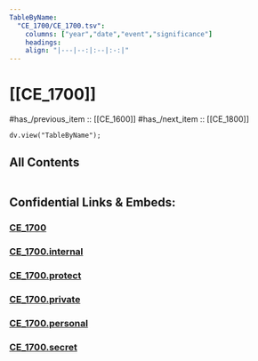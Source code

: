 ```yaml
---
TableByName:
  "CE_1700/CE_1700.tsv": 
    columns: ["year","date","event","significance"]
    headings: 
    align: "|---|--:|:--|:-:|"
---
```


# [[CE_1700]] 

#has_/previous_item :: [[CE_1600]] 
#has_/next_item  :: [[CE_1800]] 


``` dataviewjs
dv.view("TableByName");
```




## All Contents

```folderv
```




## Confidential Links & Embeds: 

### [CE_1700](/_public/Time-Ages/human-ages/History~CE/CE_1700.md) 

### [CE_1700.internal](/_internal/Time-Ages/human-ages/History~CE/CE_1700.internal.md) 

### [CE_1700.protect](/_protect/Time-Ages/human-ages/History~CE/CE_1700.protect.md) 

### [CE_1700.private](/_private/Time-Ages/human-ages/History~CE/CE_1700.private.md) 

### [CE_1700.personal](/_personal/Time-Ages/human-ages/History~CE/CE_1700.personal.md) 

### [CE_1700.secret](/_secret/Time-Ages/human-ages/History~CE/CE_1700.secret.md) 
